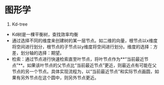# 图形学

1. Kd-tree
* Kd树是一棵平衡树，查找效率均衡
* 通过选择不同的维度来创建树的某一层节点。如二维的向量，根节点以x维度将空间进行划分，根节点的子节点以y维度将空间进行划分。维度的选择：方差，划分轴的选择：期望。
* 检索：通过节点进行快速检索直至叶节点，将叶节点作为**“当前最近节点”**。如果该叶节点的父节点比“当前最近节点”更近，则最近点有可能在父节点的另一个节点。具体实现流程为，以“当前最近节点”和实际节点画圆，如果有另外节点在这个圆中，则另外节点更近。
